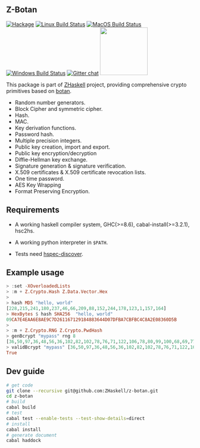 ## Z-Botan

[![Hackage](https://img.shields.io/hackage/v/Z-Botan.svg?style=flat)](https://hackage.haskell.org/package/Z-Botan)
[![Linux Build Status](https://github.com/ZHaskell/z-botan/workflows/ubuntu-ci/badge.svg)](https://github.com/ZHaskell/z-botan/actions)
[![MacOS Build Status](https://github.com/haskell-Z/z-botan/workflows/osx-ci/badge.svg)](https://github.com/ZHaskell/z-botan/actions)
[![Windows Build Status](https://github.com/ZHaskell/z-botan/workflows/win-ci/badge.svg)](https://github.com/ZHaskell/z-botan/actions)
[![Gitter chat](https://badges.gitter.im/gitterHQ/gitter.svg)](https://gitter.im/Z-Haskell/community)
<a href="https://opencollective.com/zhaskell/donate" target="_blank">
  <img src="https://opencollective.com/zhaskell/donate/button@2x.png?color=blue" width=128 />
</a>

This package is part of [ZHaskell](https://z.haskell.world) project, providing comprehensive crypto primitives based on [botan](https://github.com/randombit/botan).

* Random number generators.
* Block Cipher and symmetric cipher.
* Hash.
* MAC.
* Key derivation functions.
* Password hash.
* Multiple precision integers.
* Public key creation, import and export.
* Public key encryption/decryption
* Diffie-Hellman key exchange.
* Signature generation & signature verification.
* X.509 certificates & X.509 certificate revocation lists.
* One time password.
* AES Key Wrapping
* Format Preserving Encryption.

## Requirements

* A working haskell compiler system, GHC(>=8.6), cabal-install(>=3.2.1), hsc2hs.

* A working python interpreter in `$PATH`.

* Tests need [hspec-discover](https://hackage.haskell.org/package/hspec-discover).

## Example usage

```haskell
> :set -XOverloadedLists
> :m + Z.Crypto.Hash Z.Data.Vector.Hex 
>
> hash MD5 "hello, world"
[228,215,241,180,237,46,66,209,88,152,244,178,123,1,157,164]
> HexBytes $ hash SHA256  "hello, world"
09CA7E4EAA6E8AE9C7D261167129184883644D07DFBA7CBFBC4C8A2E08360D5B
>
> :m + Z.Crypto.RNG Z.Crypto.PwdHash 
> genBcrypt "mypass" rng 8
[36,50,97,36,48,56,36,102,82,102,78,76,71,122,106,78,80,99,100,68,69,77,75,70,81,104,76,97,117,110,86,52,88,53,89,47,88,101,81,117,80,111,111,111,65,109,122,48,97,50,66,55,79,104,56,104,54,66,121,109]
> validBcrypt "mypass" [36,50,97,36,48,56,36,102,82,102,78,76,71,122,106,78,80,99,100,68,69,77,75,70,81,104,76,97,117,110,86,52,88,53,89,47,88,101,81,117,80,111,111,111,65,109,122,48,97,50,66,55,79,104,56,104,54,66,121,109]
True
```

## Dev guide

```bash
# get code
git clone --recursive git@github.com:ZHaskell/z-botan.git
cd z-botan
# build
cabal build
# test
cabal test --enable-tests --test-show-details=direct
# install
cabal install
# generate document
cabal haddock
```
